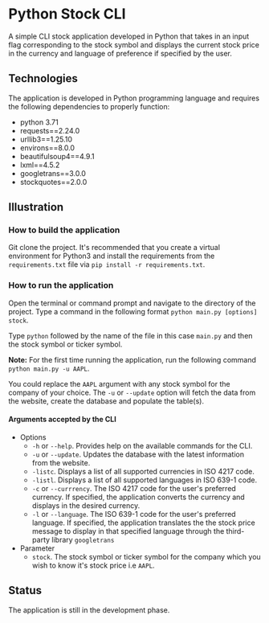 # Python Stock CLI
A simple CLI stock application developed in Python that takes in an input flag 
corresponding to the stock symbol and displays the current stock price in the currency 
and language of preference if specified by the user.

## Technologies
The application is developed in Python programming language and
requires the following dependencies to properly function:
- python 3.71
- requests==2.24.0
- urllib3==1.25.10
- environs==8.0.0
- beautifulsoup4==4.9.1
- lxml==4.5.2
- googletrans==3.0.0
- stockquotes==2.0.0

## Illustration
### How to build the application
Git clone the project. It's recommended that you create a virtual environment
for Python3 and install the requirements from the `requirements.txt` file via 
`pip install -r requirements.txt`.

### How to run the application
Open the terminal or command prompt and navigate to the directory of the project.
Type a command in the following format `python main.py [options] stock`.

Type `python` followed by the name of the file in this case `main.py` and then the 
stock symbol or ticker symbol.

**Note:** For the first time running the application, run the following command
`python main.py -u AAPL`.

You could replace the `AAPL` argument with any stock symbol for the company of your 
choice. The `-u` or `--update` option will fetch the data from the website, create
the database and populate the table(s).

#### Arguments accepted by the CLI
+ Options
    - `-h` or `--help`. Provides help on the available commands for the CLI.
    - `-u` or `--update`. Updates the database with the latest information from
    the website.
    - `-listc`. Displays a list of all supported currencies in ISO 4217 code.
    - `-listl`. Displays a list of all supported languages in ISO 639-1 code.
    - `-c` or `--currrency`. The ISO 4217 code for the user's preferred currency.
    If specified, the application converts the currency and displays in the desired
    currency.
    - `-l` or `--language`. The ISO 639-1 code for the user's preferred language.
    If specified, the application translates the the stock price message to 
    display in that specified language through the third-party library `googletrans`
+ Parameter
    - `stock`. The stock symbol or ticker symbol for the company which you wish to
    know it's stock price i.e `AAPL`.

## Status
The application is still in the development phase.
